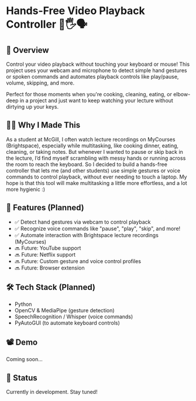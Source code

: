 # Hands-Free Video Playback Controller 🎥🖐️🗣️

## 🌟 Overview
Control your video playback without touching your keyboard or mouse! This project uses your webcam and microphone to detect simple hand gestures or spoken commands and automates playback controls like play/pause, volume, skipping, and more.

Perfect for those moments when you're cooking, cleaning, eating, or elbow-deep in a project and just want to keep watching your lecture without dirtying up your keys.

## 🙋‍♀️ Why I Made This
As a student at McGill, I often watch lecture recordings on MyCourses (Brightspace), especially while multitasking, like cooking dinner, eating, cleaning, or taking notes. But whenever I wanted to pause or skip back in the lecture, I’d find myself scrambling with messy hands or running across the room to reach the keyboard.
So I decided to build a hands-free controller that lets me (and other students) use simple gestures or voice commands to control playback, without ever needing to touch a laptop. My hope is that this tool will make multitasking a little more effortless, and a lot more hygienic :)

## 🎯 Features (Planned)
- ✅ Detect hand gestures via webcam to control playback
- ✅ Recognize voice commands like "pause", "play", "skip", and more!
- ✅ Automate interaction with Brightspace lecture recordings (MyCourses)
- 🔜 Future: YouTube support
- 🔜 Future: Netflix support
- 🔜 Future: Custom gesture and voice control profiles
- 🔜 Future: Browser extension

## 🛠️ Tech Stack (Planned)
- Python
- OpenCV & MediaPipe (gesture detection)
- SpeechRecognition / Whisper (voice commands)
- PyAutoGUI (to automate keyboard controls)

## 📽️ Demo
Coming soon...

## 📌 Status
Currently in development. Stay tuned!
